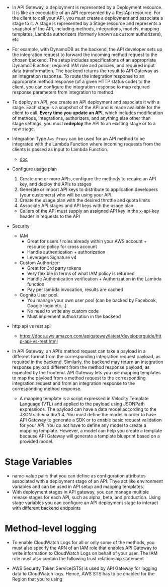 - In API Gateway, a deployment is represented by a Deployment resource. It is like an executable of an API represented by a RestApi resource. For the client to call your API, you must create a deployment and associate a stage to it. A stage is represented by a Stage resource and represents a snapshot of the API, including methods, integrations, models, mapping templates, Lambda authorizers (formerly known as custom authorizers), etc

- For example, with DynamoDB as the backend, the API developer sets up the integration request to forward the incoming method request to the chosen backend. The setup includes specifications of an appropriate DynamoDB action, required IAM role and policies, and required input data transformation. The backend returns the result to API Gateway as an integration response. To route the integration response to an appropriate method response (of a given HTTP status code) to the client, you can configure the integration response to map required response parameters from integration to method

- To deploy an API, you create an API deployment and associate it with a stage. Each stage is a snapshot of the API and is made available for the client to call. **Every time you update an API**, which includes modification of methods, integrations, authorizers, and anything else other than stage settings, you must **redeploy** the API to an existing stage or to a new stage.
 
- Integration Type `Aws_Proxy` can be used for an API method to be integrated with the Lambda Function where incoming requests from the clients is passed as input to Lambda Function.
  - [doc](https://docs.aws.amazon.com/apigateway/latest/developerguide/api-gateway-api-integration-types.html)

- Configure usage plan

  1. Create one or more APIs, configure the methods to require an API key, and deploy the APIs to stages
  2. Generate or import API keys to distribute to application developers (your customers) who will be using your API.
  3. Create the usage plan with the desired throttle and quota limits
  4. Associate API stages and API keys with the usage plan.

  - Callers of the API must supply an assigned API key in the x-api-key header in requests to the API

- Security

  - IAM
    - Great for users / roles already within your AWS account + resource policy for cross account
    - Handle authentication + authorization
    - Leverages Signature v4
  - Custom Authorizer:
    - Great for 3rd party tokens
    - Very flexible in terms of what IAM policy is returned
    - Handle Authentication verification + Authorization in the Lambda function
    - Pay per lambda invocation, results are cached
  - Cognito User pool:
    - You manage your own user pool (can be backed by Facebook, Google login etc...)
    - No need to write any custom code
    - Must implement authorization in the backend

- http api vs rest api
  - https://docs.aws.amazon.com/apigateway/latest/developerguide/http-api-vs-rest.html

- In API Gateway, an API’s method request can take a payload in a different format from the corresponding integration request payload, as required in the backend. Similarly, the backend may return an integration response payload different from the method response payload, as expected by the frontend. API Gateway lets you use mapping templates to map the payload from a method request to the corresponding integration request and from an integration response to the corresponding method response.
  - A mapping template is a script expressed in Velocity Template Language (VTL) and applied to the payload using JSONPath expressions. The payload can have a data model according to the JSON schema draft 4. You must define the model in order to have API Gateway to generate a SDK or to enable basic request validation for your API. You do not have to define any model to create a mapping template. However, a model can help you create a template because API Gateway will generate a template blueprint based on a provided model.

# Stage Variables
* name-value pairs that you can define as configuration attributes associated with a deployment stage of an API. Thye act like environment variables and can be used in API setup and mapping templates.
* With deployment stages in API gateway, you can manage multiple release stages for each API, such as alpha, beta, and production. Using stage variables you can configure an API deployment stage to interact with different backend endpoints

# Method-level logging
- To enable CloudWatch Logs for all or only some of the methods, you must also specify the ARN of an IAM role that enables API Gateway to write information to CloudWatch Logs on behalf of your user. The IAM role must also contain the following trust relationship statement

- AWS Security Token Service(STS) is used by API Gateway for logging data to CloudWatch logs. Hence, AWS STS has to be enabled for the Region that you‘re using
